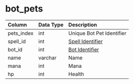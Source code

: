 # bot\_pets

| Column | Data Type | Description |
| :--- | :--- | :--- |
| pets\_index | int | Unique Bot Pet Identifier |
| spell\_id | int | [Spell Identifier](https://github.com/EQEmu/docs-db-schema/tree/e0eb157dbf5563b03c0faf391abc87ec69239f4a/docs/categories/bots/spells_new.md) |
| bot\_id | int | [Bot Identifier](bot_data.md) |
| name | varchar | Name |
| mana | int | Mana |
| hp | int | Health |


